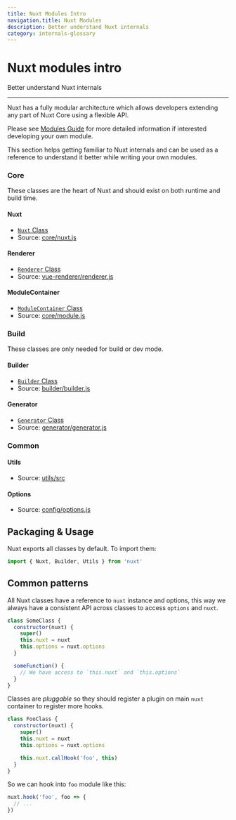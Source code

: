 ```yaml
---
title: Nuxt Modules Intro
navigation.title: Nuxt Modules
description: Better understand Nuxt internals
category: internals-glossary
---
```

# Nuxt modules intro

Better understand Nuxt internals

---

Nuxt has a fully modular architecture which allows developers extending any part of Nuxt Core using a flexible API.

Please see [Modules Guide](/___documentation___directory-structure/modules) for more detailed information if interested developing your own module.

This section helps getting familiar to Nuxt internals and can be used as a reference to understand it better while writing your own modules.

### Core

These classes are the heart of Nuxt and should exist on both runtime and build time.

#### Nuxt

- [`Nuxt` Class](/___documentation___internals-glossary/internals-nuxt)
- Source: [core/nuxt.js](https://github.com/nuxt/nuxt/blob/2.x-dev/packages/core/src/nuxt.js)

#### Renderer

- [`Renderer` Class](/___documentation___internals-glossary/internals-renderer)
- Source: [vue-renderer/renderer.js](https://github.com/nuxt/nuxt/blob/2.x-dev/packages/vue-renderer/src/renderer.js)

#### ModuleContainer

- [`ModuleContainer` Class](/___documentation___internals-glossary/internals-module-container)
- Source: [core/module.js](https://github.com/nuxt/nuxt/blob/2.x-dev/packages/core/src/module.js)

### Build

These classes are only needed for build or dev mode.

#### Builder

- [`Builder` Class](/___documentation___internals-glossary/internals-builder)
- Source: [builder/builder.js](https://github.com/nuxt/nuxt/blob/2.x-dev/packages/builder/src/builder.js)

#### Generator

- [`Generator` Class](/___documentation___internals-glossary/internals-generator)
- Source: [generator/generator.js](https://github.com/nuxt/nuxt/blob/2.x-dev/packages/generator/src/generator.js)

### Common

#### Utils

- Source: [utils/src](https://github.com/nuxt/nuxt/blob/2.x-dev/packages/utils/src)

#### Options

- Source: [config/options.js](https://github.com/nuxt/nuxt/blob/2.x-dev/packages/config/src/options.js)

## Packaging & Usage

Nuxt exports all classes by default. To import them:

```js
import { Nuxt, Builder, Utils } from 'nuxt'
```

## Common patterns

All Nuxt classes have a reference to `nuxt` instance and options, this way we always have a consistent API across classes to access `options` and `nuxt`.

```js
class SomeClass {
  constructor(nuxt) {
    super()
    this.nuxt = nuxt
    this.options = nuxt.options
  }

  someFunction() {
    // We have access to `this.nuxt` and `this.options`
  }
}
```

Classes are _pluggable_ so they should register a plugin on main `nuxt` container to register more hooks.

```js
class FooClass {
  constructor(nuxt) {
    super()
    this.nuxt = nuxt
    this.options = nuxt.options

    this.nuxt.callHook('foo', this)
  }
}
```

So we can hook into `foo` module like this:

```js
nuxt.hook('foo', foo => {
  // ...
})
```
